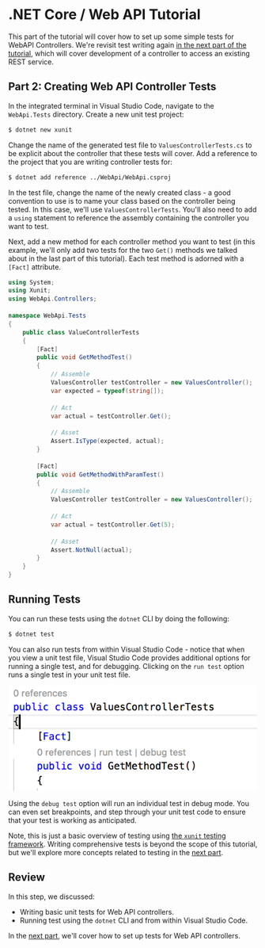 # .NET Core / Web API Tutorial

This part of the tutorial will cover how to set up some simple tests for WebAPI Controllers. We're revisit test writing again [in the next part of the tutorial](../tree/part-3), which will cover development of a controller to access an existing REST service.

## Part 2: Creating Web API Controller Tests

In the integrated terminal in Visual Studio Code, navigate to the `WebApi.Tests` directory. Create a new unit test project:

```bash
$ dotnet new xunit
```

Change the name of the generated test file to `ValuesControllerTests.cs` to be explicit about the controller that these tests will cover. Add a reference to the project that you are writing controller tests for:

```bash
$ dotnet add reference ../WebApi/WebApi.csproj
```

In the test file, change the name of the newly created class  - a good convention to use is to name your class based on the controller being tested. In this case, we'll use `ValuesControllerTests`. You'll also need to add a `using` statement to reference the assembly containing the controller you want to test. 

Next, add a new method for each controller method you want to test (in this example, we'll only add two tests for the two `Get()` methods we talked about in the last part of this tutorial). Each test method is adorned with a `[Fact]` attribute. 

```csharp
using System;
using Xunit;
using WebApi.Controllers;

namespace WebApi.Tests
{
    public class ValueControllerTests
    {
        [Fact]
        public void GetMethodTest()
        {
            // Assemble
            ValuesController testController = new ValuesController();
            var expected = typeof(string[]);

            // Act
            var actual = testController.Get();

            // Asset
            Assert.IsType(expected, actual);
        }

        [Fact]
        public void GetMethodWithParamTest()
        {
            // Assemble
            ValuesController testController = new ValuesController();

            // Act
            var actual = testController.Get(5);

            // Asset
            Assert.NotNull(actual);
        }
    }
}
```

## Running Tests

You can run these tests using the `dotnet` CLI by doing the following:

```bash
$ dotnet test
```

You can also run tests from within Visual Studio Code - notice that when you view a unit test file, Visual Studio Code provides additional options for running a single test, and for debugging. Clicking on the `run test` option runs a single test in your unit test file.

![Test / Debug options in Visual Studio Code](screenshots/debugging-tests.png)

Using the `debug test` option will run an individual test in debug mode. You can even set breakpoints, and step through your unit test code to ensure that your test is working as anticipated.

Note, this is just a basic overview of testing using [the `xunit` testing framework](https://xunit.github.io/docs/getting-started-dotnet-core).  Writing comprehensive tests is beyond the scope of this tutorial, but we'll explore more concepts related to testing in the [next part](../tree/part-3).

## Review

In this step, we discussed:

* Writing basic unit tests for Web API controllers.
* Running test using the `dotnet` CLI and from within Visual Studio Code.

In the [next part](../tree/part-3), we'll cover how to set up tests for Web API controllers.




